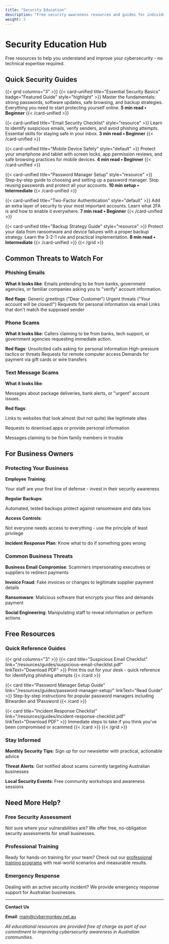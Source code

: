 ```yaml
---
title: "Security Education"
description: "Free security awareness resources and guides for individuals and businesses"
weight: 3
---
```


# Security Education Hub

Free resources to help you understand and improve your cybersecurity - no technical expertise required.

## Quick Security Guides

{{< grid columns="3" >}}
{{< card-unified title="Essential Security Basics" badge="Featured Guide" style="highlight" >}}
Master the fundamentals: strong passwords, software updates, safe browsing, and backup strategies. Everything you need to start protecting yourself online.
**5 min read • Beginner**
{{< /card-unified >}}

{{< card-unified title="Email Security Checklist" style="resource" >}}
Learn to identify suspicious emails, verify senders, and avoid phishing attempts. Essential skills for staying safe in your inbox.
**3 min read • Beginner**
{{< /card-unified >}}

{{< card-unified title="Mobile Device Safety" style="default" >}}
Protect your smartphone and tablet with screen locks, app permission reviews, and safe browsing practices for mobile devices.
**4 min read • Beginner**
{{< /card-unified >}}

{{< card-unified title="Password Manager Setup" style="resource" >}}
Step-by-step guide to choosing and setting up a password manager. Stop reusing passwords and protect all your accounts.
**10 min setup • Intermediate**
{{< /card-unified >}}

{{< card-unified title="Two-Factor Authentication" style="default" >}}
Add an extra layer of security to your most important accounts. Learn what 2FA is and how to enable it everywhere.
**7 min read • Beginner**
{{< /card-unified >}}

{{< card-unified title="Backup Strategy Guide" style="resource" >}}
Protect your data from ransomware and device failures with a proper backup strategy. Learn the 3-2-1 rule and practical implementation.
**8 min read • Intermediate**
{{< /card-unified >}}
{{< /grid >}}

## **Common Threats to Watch For**

### Phishing Emails
**What it looks like**: Emails pretending to be from banks, government agencies, or familiar companies asking you to "verify" account information.

**Red flags**: 
Generic greetings ("Dear Customer")
Urgent threats ("Your account will be closed!")
Requests for personal information via email
Links that don't match the supposed sender

### Phone Scams
**What it looks like**: Callers claiming to be from banks, tech support, or government agencies requesting immediate action.

**Red flags**:
Unsolicited calls asking for personal information
High-pressure tactics or threats
Requests for remote computer access
Demands for payment via gift cards or wire transfers

### **Text Message Scams**

**What it looks like**: 

Messages about package deliveries, bank alerts, or "urgent" account issues.

**Red flags**:

Links to websites that look almost (but not quite) like legitimate sites

Requests to download apps or provide personal information

Messages claiming to be from family members in trouble

## **For Business Owners**

### **Protecting Your Business**
**Employee Training**: 

Your staff are your first line of defense - invest in their security awareness

**Regular Backups**: 

Automated, tested backups protect against ransomware and data loss

**Access Controls**: 

Not everyone needs access to everything - use the principle of least privilege

**Incident Response Plan**: Know what to do if something goes wrong

### **Common Business Threats**

**Business Email Compromise**: Scammers impersonating executives or suppliers to redirect payments

**Invoice Fraud**: Fake invoices or changes to legitimate supplier payment details

**Ransomware**: Malicious software that encrypts your files and demands payment

**Social Engineering**: Manipulating staff to reveal information or perform actions

## **Free Resources**

### **Quick Reference Guides**

{{< grid columns="3" >}}
{{< card title="Suspicious Email Checklist" link="/resources/guides/suspicious-email-checklist.pdf" linkText="Download PDF" >}}
Print this out for your desk - quick reference for identifying phishing attempts
{{< /card >}}

{{< card title="Password Manager Setup Guide" link="/resources/guides/password-manager-setup/" linkText="Read Guide" >}}
Step-by-step instructions for popular password managers including Bitwarden and 1Password
{{< /card >}}

{{< card title="Incident Response Checklist" link="/resources/guides/incident-response-checklist.pdf" linkText="Download PDF" >}}
Immediate steps to take if you think you've been compromised or scammed
{{< /card >}}
{{< /grid >}}

### **Stay Informed**

**Monthly Security Tips**: Sign up for our newsletter with practical, actionable advice

**Threat Alerts**: Get notified about scams currently targeting Australian businesses

**Local Security Events**: Free community workshops and awareness sessions

## **Need More Help?**

### **Free Security Assessment**
Not sure where your vulnerabilities are? We offer free, no-obligation security assessments for small businesses.

### **Professional Training**
Ready for hands-on training for your team? Check out our [professional training programs](/services/phishing-simulation/training/) with real-world scenarios and measurable results.

### **Emergency Response**
Dealing with an active security incident? We provide emergency response support for Australian businesses.

---

**Contact Us**

**Email**: [main@cybermonkey.net.au](mailto:main@cybermonkey.net.au)

*All educational resources are provided free of charge as part of our commitment to improving cybersecurity awareness in Australian communities.*